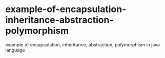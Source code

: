 # example-of-encapsulation-inheritance-abstraction-polymorphism
example of encapsulation, inheritance, abstraction, polymorphism in java language
